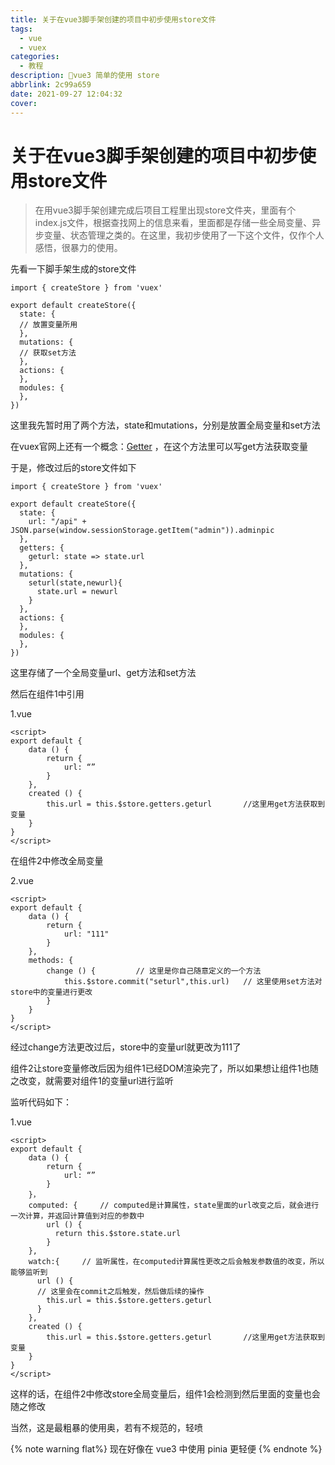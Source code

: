 ```yaml
---
title: 关于在vue3脚手架创建的项目中初步使用store文件
tags:
  - vue
  - vuex
categories:
  - 教程
description: 🍳vue3 简单的使用 store
abbrlink: 2c99a659
date: 2021-09-27 12:04:32
cover:
---
```

# 关于在vue3脚手架创建的项目中初步使用store文件

> 在用vue3脚手架创建完成后项目工程里出现store文件夹，里面有个index.js文件，根据查找网上的信息来看，里面都是存储一些全局变量、异步变量、状态管理之类的。在这里，我初步使用了一下这个文件，仅作个人感悟，很暴力的使用。

先看一下脚手架生成的store文件

```vue
import { createStore } from 'vuex'

export default createStore({
  state: {
  // 放置变量所用
  },
  mutations: {
  // 获取set方法
  },
  actions: {
  },
  modules: {
  },
})
```

这里我先暂时用了两个方法，state和mutations，分别是放置全局变量和set方法

在vuex官网上还有一个概念：[Getter](https://vuex.vuejs.org/zh/guide/getters.html) ，在这个方法里可以写get方法获取变量

于是，修改过后的store文件如下

```vue
import { createStore } from 'vuex'

export default createStore({
  state: {
    url: "/api" + JSON.parse(window.sessionStorage.getItem("admin")).adminpic
  },
  getters: {
    geturl: state => state.url
  },
  mutations: {
    seturl(state,newurl){
      state.url = newurl
  	}
  },
  actions: {
  },
  modules: {
  },
})
```

这里存储了一个全局变量url、get方法和set方法

然后在组件1中引用

1.vue

```
<script>
export default {
	data () {
		return {
			url: “”
		}
	},
	created () {
		this.url = this.$store.getters.geturl		//这里用get方法获取到变量
	}
}
</script>
```

在组件2中修改全局变量

2.vue

```
<script>
export default {
	data () {
		return {
			url: "111"
		}
	},
	methods: {
		change () {			// 这里是你自己随意定义的一个方法
			this.$store.commit("seturl",this.url)	// 这里使用set方法对store中的变量进行更改
		}
	}
}
</script>
```

经过change方法更改过后，store中的变量url就更改为111了

组件2让store变量修改后因为组件1已经DOM渲染完了，所以如果想让组件1也随之改变，就需要对组件1的变量url进行监听

监听代码如下：

1.vue

```
<script>
export default {
	data () {
		return {
			url: “”
		}
	}，
    computed: {		// computed是计算属性，state里面的url改变之后，就会进行一次计算，并返回计算值到对应的参数中
        url () {
          return this.$store.state.url
        }
    },
    watch:{		// 监听属性，在computed计算属性更改之后会触发参数值的改变，所以能够监听到
      url () {
      // 这里会在commit之后触发，然后做后续的操作
        this.url = this.$store.getters.geturl
      }
    },
	created () {
		this.url = this.$store.getters.geturl		//这里用get方法获取到变量
	}
}
</script>
```

这样的话，在组件2中修改store全局变量后，组件1会检测到然后里面的变量也会随之修改

当然，这是最粗暴的使用奥，若有不规范的，轻喷

{% note warning flat%}
现在好像在 vue3 中使用 pinia 更轻便
{% endnote %}